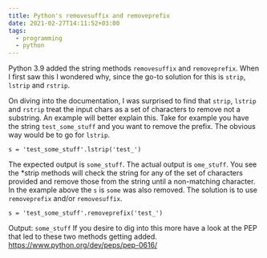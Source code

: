 ```yaml
---
title: Python's removesuffix and removeprefix
date: 2021-02-27T14:11:52+03:00
tags:
  - programming
  - python
---
```


Python 3.9 added the string methods `removesuffix` and `removeprefix`. When I first saw this I wondered why, since the go-to solution for this is `strip`, `lstrip` and `rstrip`.

On diving into the documentation, I was surprised to find that `strip`, `lstrip` and `rstrip` treat the input chars as a set of characters to remove not a substring. An example will better explain this. Take for example you have the string `test_some_stuff` and you want to remove the prefix. The obvious way would be to go for `lstrip`.

```
s = 'test_some_stuff'.lstrip('test_')
```

The expected output is `some_stuff`. The actual output is `ome_stuff`. You see the \*strip methods will check the string for any of the set of characters provided and remove those from the string until a non-matching character. In the example above the `s` is `some` was also removed.
The solution is to use `removeprefix` and/or `removesuffix`.

```
s = 'test_some_stuff'.removeprefix('test_')
```

Output: `some_stuff`
If you desire to dig into this more have a look at the PEP that led to these two methods getting added.
https://www.python.org/dev/peps/pep-0616/
